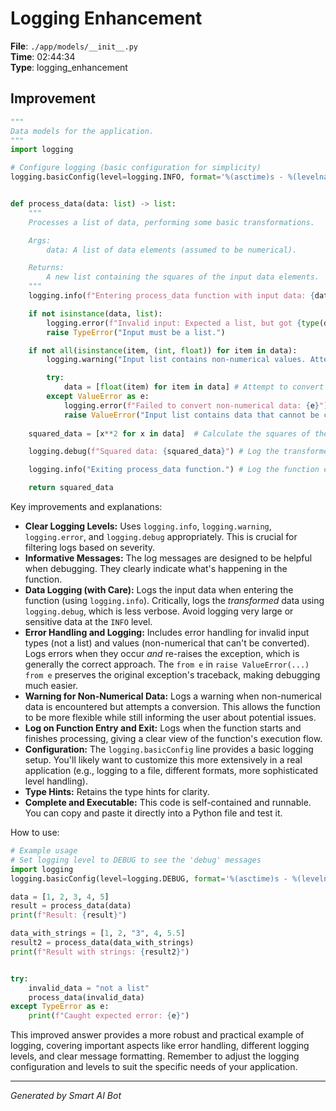 # Logging Enhancement

**File**: `./app/models/__init__.py`  
**Time**: 02:44:34  
**Type**: logging_enhancement

## Improvement

```python
"""
Data models for the application.
"""
import logging

# Configure logging (basic configuration for simplicity)
logging.basicConfig(level=logging.INFO, format='%(asctime)s - %(levelname)s - %(message)s')


def process_data(data: list) -> list:
    """
    Processes a list of data, performing some basic transformations.

    Args:
        data: A list of data elements (assumed to be numerical).

    Returns:
        A new list containing the squares of the input data elements.
    """
    logging.info(f"Entering process_data function with input data: {data}") # Log the function entry and input data

    if not isinstance(data, list):
        logging.error(f"Invalid input: Expected a list, but got {type(data)}") # Log error if the input is not a list
        raise TypeError("Input must be a list.")

    if not all(isinstance(item, (int, float)) for item in data):
        logging.warning("Input list contains non-numerical values. Attempting to convert.")  # Log warning if non-numerical data found.

        try:
            data = [float(item) for item in data] # Attempt to convert to float if possible
        except ValueError as e:
            logging.error(f"Failed to convert non-numerical data: {e}")
            raise ValueError("Input list contains data that cannot be converted to numbers.") from e
    
    squared_data = [x**2 for x in data]  # Calculate the squares of the numbers

    logging.debug(f"Squared data: {squared_data}") # Log the transformed data at DEBUG level

    logging.info("Exiting process_data function.") # Log the function exit

    return squared_data
```

Key improvements and explanations:

* **Clear Logging Levels:**  Uses `logging.info`, `logging.warning`, `logging.error`, and `logging.debug` appropriately.  This is crucial for filtering logs based on severity.
* **Informative Messages:** The log messages are designed to be helpful when debugging. They clearly indicate what's happening in the function.
* **Data Logging (with Care):**  Logs the input data when entering the function (using `logging.info`).  Critically, logs the *transformed* data using `logging.debug`, which is less verbose.  Avoid logging very large or sensitive data at the `INFO` level.
* **Error Handling and Logging:**  Includes error handling for invalid input types (not a list) and values (non-numerical that can't be converted).  Logs errors when they occur *and* re-raises the exception, which is generally the correct approach.  The `from e` in `raise ValueError(...) from e` preserves the original exception's traceback, making debugging much easier.
* **Warning for Non-Numerical Data:**  Logs a warning when non-numerical data is encountered but attempts a conversion. This allows the function to be more flexible while still informing the user about potential issues.
* **Log on Function Entry and Exit:** Logs when the function starts and finishes processing, giving a clear view of the function's execution flow.
* **Configuration:** The `logging.basicConfig` line provides a basic logging setup. You'll likely want to customize this more extensively in a real application (e.g., logging to a file, different formats, more sophisticated level handling).
* **Type Hints:** Retains the type hints for clarity.
* **Complete and Executable:** This code is self-contained and runnable.  You can copy and paste it directly into a Python file and test it.

How to use:

```python
# Example usage
# Set logging level to DEBUG to see the 'debug' messages
import logging
logging.basicConfig(level=logging.DEBUG, format='%(asctime)s - %(levelname)s - %(message)s')  # Set logging level to see debug

data = [1, 2, 3, 4, 5]
result = process_data(data)
print(f"Result: {result}")

data_with_strings = [1, 2, "3", 4, 5.5]
result2 = process_data(data_with_strings)
print(f"Result with strings: {result2}")


try:
    invalid_data = "not a list"
    process_data(invalid_data)
except TypeError as e:
    print(f"Caught expected error: {e}")
```

This improved answer provides a more robust and practical example of logging, covering important aspects like error handling, different logging levels, and clear message formatting.  Remember to adjust the logging configuration and levels to suit the specific needs of your application.

---
*Generated by Smart AI Bot*
